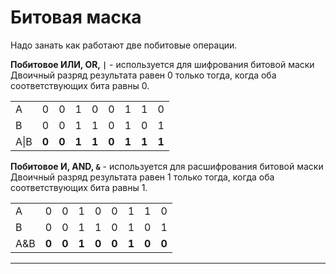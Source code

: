 # Битовая маска

<style>
    table thead tr th {
      display: none;
    }
</style>



Надо занать как работают две побитовые операции.

**Побитовое ИЛИ, OR, `|`** - используется для шифрования битовой маски  
Двоичный разряд результата равен 0 только тогда, когда оба соответствующих бита равны 0.

|          |       |       |       |       |       |       |       |       |
|----------|-------|-------|-------|-------|-------|-------|-------|-------|
| A        | 0     | 0     | 1     | 0     | 0     | 1     | 1     | 0     |
| B        | 0     | 0     | 1     | 1     | 0     | 1     | 0     | 1     |
| A&#124;B | **0** | **0** | **1** | **1** | **0** | **1** | **1** | **1** |

**Побитовое И, AND, `&`** - используется для расшифрования битовой маски  
Двоичный разряд результата равен 1 только тогда, когда оба соответствующих бита равны 1.

|     |       |       |       |       |       |       |       |       |
|-----|-------|-------|-------|-------|-------|-------|-------|-------|
| A   | 0     | 0     | 1     | 0     | 0     | 1     | 1     | 0     |
| B   | 0     | 0     | 1     | 1     | 0     | 1     | 0     | 1     |
| A&B | **0** | **0** | **1** | **0** | **0** | **1** | **0** | **0** |

---
